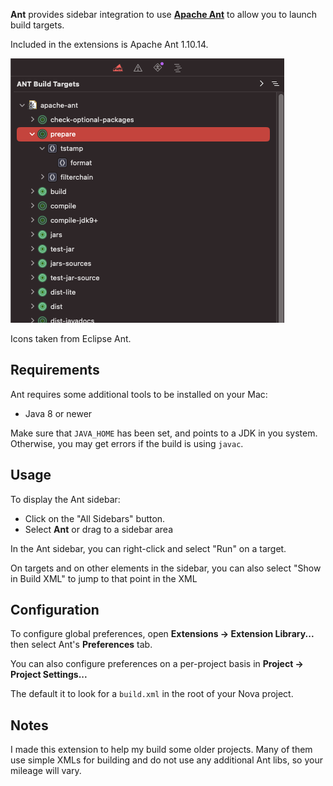 **Ant** provides sidebar integration to use **[Apache Ant](https://ant.apache.org/)** to allow you to launch build targets.

Included in the extensions is Apache Ant 1.10.14.

![](images/ant-screenshot.png)

Icons taken from Eclipse Ant.

## Requirements

Ant requires some additional tools to be installed on your Mac:

- Java 8 or newer

Make sure that `JAVA_HOME` has been set, and points to a JDK in you system. Otherwise, you may get errors if the build is using `javac`.

## Usage

To display the Ant sidebar:

- Click on the "All Sidebars" button.
- Select **Ant** or drag to a sidebar area

In the Ant sidebar, you can right-click and select "Run" on a target.

On targets and on other elements in the sidebar, you can also select "Show in Build XML" to jump to that point in the XML

## Configuration

To configure global preferences, open **Extensions → Extension Library...** then select Ant's **Preferences** tab.

You can also configure preferences on a per-project basis in **Project → Project Settings...**

The default it to look for a `build.xml` in the root of your Nova project.

## Notes

I made this extension to help my build some older projects. Many of them use simple XMLs for building and do not use any additional Ant libs, so your mileage will vary.
